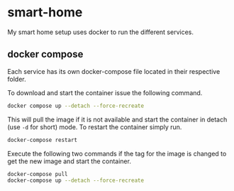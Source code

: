 # smart-home

My smart home setup uses docker to run the different services.

## docker compose

Each service has its own docker-compose file located in their respective folder.

To download and start the container issue the following command.

```bash
docker compose up --detach --force-recreate
```

This will pull the image if it is not available and start the container in
detach (use `-d` for short) mode. To restart the container simply run.

```bash
docker-compose restart
```

Execute the following two commands if the tag for the image is changed to get
the new image and start the container.

```bash
docker-compose pull
docker-compose up --detach --force-recreate
```
